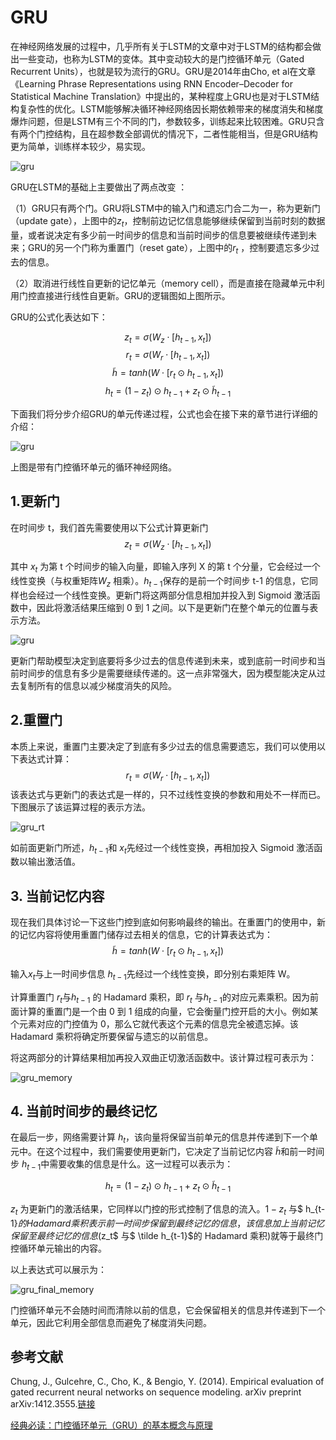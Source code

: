 # GRU

在神经网络发展的过程中，几乎所有关于LSTM的文章中对于LSTM的结构都会做出一些变动，也称为LSTM的变体。其中变动较大的是门控循环单元（Gated Recurrent Units），也就是较为流行的GRU。GRU是2014年由Cho, et al在文章《Learning Phrase Representations using RNN Encoder–Decoder for Statistical Machine Translation》中提出的，某种程度上GRU也是对于LSTM结构复杂性的优化。LSTM能够解决循环神经网络因长期依赖带来的梯度消失和梯度爆炸问题，但是LSTM有三个不同的门，参数较多，训练起来比较困难。GRU只含有两个门控结构，且在超参数全部调优的情况下，二者性能相当，但是GRU结构更为简单，训练样本较少，易实现。

![gru](https://raw.githubusercontent.com/w5688414/paddleImage/main/gru_img/gru.png)

GRU在LSTM的基础上主要做出了两点改变 ：

（1）GRU只有两个门。GRU将LSTM中的输入门和遗忘门合二为一，称为更新门（update gate），上图中的$z_{t}$，控制前边记忆信息能够继续保留到当前时刻的数据量，或者说决定有多少前一时间步的信息和当前时间步的信息要被继续传递到未来；GRU的另一个门称为重置门（reset gate），上图中的$r_{t}$ ，控制要遗忘多少过去的信息。

（2）取消进行线性自更新的记忆单元（memory cell），而是直接在隐藏单元中利用门控直接进行线性自更新。GRU的逻辑图如上图所示。

GRU的公式化表达如下：

$$z_{t}=\sigma(W_{z} \cdot [h_{t-1},x_{t}])$$
$$r_{t}=\sigma(W_{r} \cdot [h_{t-1},x_{t}])$$
$$\tilde h=tanh(W \cdot [r_{t} \odot h_{t-1},x_{t}])$$
$$h_{t}=(1-z_{t})\odot h_{t-1}+z_{t} \odot \tilde h_{t-1}$$

下面我们将分步介绍GRU的单元传递过程，公式也会在接下来的章节进行详细的介绍：

![gru](https://raw.githubusercontent.com/w5688414/paddleImage/main/gru_img/gru_1.png)

上图是带有门控循环单元的循环神经网络。

## 1.更新门

在时间步 t，我们首先需要使用以下公式计算更新门
$$z_{t}=\sigma(W_{z} \cdot [h_{t-1},x_{t}])$$

其中 $x_{t}$ 为第 t 个时间步的输入向量，即输入序列 X 的第 t 个分量，它会经过一个线性变换（与权重矩阵$W_{z}$ 相乘）。$h_{t-1}$保存的是前一个时间步 t-1 的信息，它同样也会经过一个线性变换。更新门将这两部分信息相加并投入到 Sigmoid 激活函数中，因此将激活结果压缩到 0 到 1 之间。以下是更新门在整个单元的位置与表示方法。

![gru](https://raw.githubusercontent.com/w5688414/paddleImage/main/gru_img/gru_zt.png)

更新门帮助模型决定到底要将多少过去的信息传递到未来，或到底前一时间步和当前时间步的信息有多少是需要继续传递的。这一点非常强大，因为模型能决定从过去复制所有的信息以减少梯度消失的风险。

## 2.重置门

本质上来说，重置门主要决定了到底有多少过去的信息需要遗忘，我们可以使用以下表达式计算：
$$r_{t}=\sigma(W_{r} \cdot [h_{t-1},x_{t}])$$
该表达式与更新门的表达式是一样的，只不过线性变换的参数和用处不一样而已。下图展示了该运算过程的表示方法。

![gru_rt](https://raw.githubusercontent.com/w5688414/paddleImage/main/gru_img/gru_rt.png)

如前面更新门所述，$h_{t-1}$和 $x_{t}$先经过一个线性变换，再相加投入 Sigmoid 激活函数以输出激活值。

## 3. 当前记忆内容

现在我们具体讨论一下这些门控到底如何影响最终的输出。在重置门的使用中，新的记忆内容将使用重置门储存过去相关的信息，它的计算表达式为：
$$\tilde h=tanh(W \cdot [r_{t} \odot h_{t-1},x_{t}])$$

输入$x_{t}$与上一时间步信息 $h_{t-1}$先经过一个线性变换，即分别右乘矩阵 W。

计算重置门 $r_{t}$与$h_{t-1}$ 的 Hadamard 乘积，即 $r_{t}$ 与$h_{t-1}$的对应元素乘积。因为前面计算的重置门是一个由 0 到 1 组成的向量，它会衡量门控开启的大小。例如某个元素对应的门控值为 0，那么它就代表这个元素的信息完全被遗忘掉。该 Hadamard 乘积将确定所要保留与遗忘的以前信息。

将这两部分的计算结果相加再投入双曲正切激活函数中。该计算过程可表示为：

![gru_memory](https://raw.githubusercontent.com/w5688414/paddleImage/main/gru_img/gru_memory.png)

## 4. 当前时间步的最终记忆

在最后一步，网络需要计算 $h_t$，该向量将保留当前单元的信息并传递到下一个单元中。在这个过程中，我们需要使用更新门，它决定了当前记忆内容 $\tilde h$和前一时间步 $h_{t-1}$中需要收集的信息是什么。这一过程可以表示为：

$$h_{t}=(1-z_{t})\odot h_{t-1}+z_{t} \odot \tilde h_{t-1}$$

$z_t$ 为更新门的激活结果，它同样以门控的形式控制了信息的流入。$1-z_t$ 与$ h_{t-1}$的 Hadamard 乘积表示前一时间步保留到最终记忆的信息，该信息加上当前记忆保留至最终记忆的信息($z_t$ 与$ \tilde h_{t-1}$的 Hadamard 乘积)就等于最终门控循环单元输出的内容。

以上表达式可以展示为：

![gru_final_memory](https://raw.githubusercontent.com/w5688414/paddleImage/main/gru_img/gru_final_memory.png)

门控循环单元不会随时间而清除以前的信息，它会保留相关的信息并传递到下一个单元，因此它利用全部信息而避免了梯度消失问题。

## 参考文献
Chung, J., Gulcehre, C., Cho, K., & Bengio, Y. (2014). Empirical evaluation of gated recurrent neural networks on sequence modeling. arXiv preprint arXiv:1412.3555.[链接](https://arxiv.org/pdf/1412.3555.pdf)

[经典必读：门控循环单元（GRU）的基本概念与原理](https://www.jiqizhixin.com/articles/2017-12-24)

